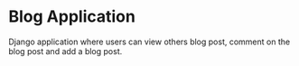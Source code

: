 # Blog Application
 Django application where users can view others blog post, comment on the blog post and add a blog post. 
